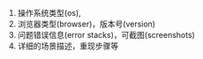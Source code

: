 <!-- 提交问题规范(issue specification)： -->
1. 操作系统类型(os),
2. 浏览器类型(browser)，版本号(version)
3. 问题错误信息(error stacks)，可截图(screenshots)
4. 详细的场景描述，重现步骤等
